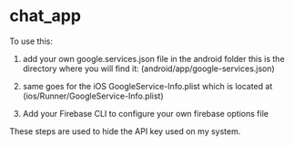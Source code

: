 # chat_app
 
To use this:

1. add your own google.services.json file in the android folder
this is the directory where you will find it: (android/app/google-services.json)

2. same goes for the iOS GoogleService-Info.plist which is located at (ios/Runner/GoogleService-Info.plist)

3. Add your Firebase CLI to configure your own firebase options file

These steps are used to hide the API key used on my system.
